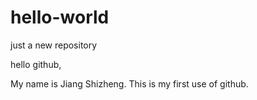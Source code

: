 # hello-world
just a new repository

hello github,

My name is Jiang Shizheng.
This is my first use of github.
